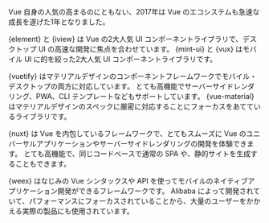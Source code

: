 Vue 自身の人気の高まるのにともない、2017年は Vue のエコシステムも急速な成長を遂げた1年となりました。

{element} と {iview} は Vue の2大人気 UI コンポーネントライブラリで、デスクトップ UI の高速な開発に焦点を合わせています。
{mint-ui} と {vux} はモバイル UI に的を絞った2大人気 UI コンポーネントライブラリです。

{vuetify} はマテリアルデザインのコンポーネントフレームワークでモバイル・デスクトップの両方に対応しています。
とても高機能でサーバーサイドレンダリング、PWA、CLI テンプレートなどもサポートしています。
{vue-material} はマテリアルデザインのスペックに厳密に対応することにフォーカスをあてているライブラリです。

{nuxt} は Vue を内包しているフレームワークで、とてもスムーズに Vue のユニバーサルアプリケーションやサーバーサイドレンダリングの開発を体験できます。
とても高機能で、同じコードベースで通常の SPA や、静的サイトを生成することもできます。

{weex} はなじみの Vue シンタックスや API を使ってモバイルのネイティブアプリケーション開発ができるフレームワークです。
Alibaba によって開発されていて、パフォーマンスにフォーカスされていることから、大量のユーザーをかかえる実際の製品にも使用されています。
